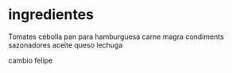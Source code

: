 # ingredientes
Tomates
cebolla
pan para hamburguesa
carne magra
condiments
sazonadores
aceite
queso
lechuga

cambio felipe 